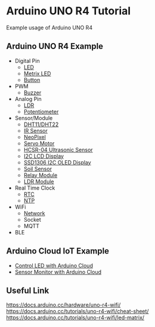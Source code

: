 # Arduino UNO R4 Tutorial

Example usage of Arduino UNO R4 

## Arduino UNO R4 Example

- Digital Pin
  - [LED](https://github.com/PerfecXX/Arduino-UNO-R4-Tutorial/tree/main/example/led)
  - [Metrix LED](https://github.com/PerfecXX/Arduino-UNO-R4-Tutorial/tree/main/example/matrix_led)
  - [Button](https://github.com/PerfecXX/Arduino-UNO-R4-Tutorial/tree/main/example/button)
- PWM
  - [Buzzer](https://github.com/PerfecXX/Arduino-UNO-R4-Tutorial/tree/main/example/buzzer)
- Analog Pin
  - [LDR](https://github.com/PerfecXX/Arduino-UNO-R4-Tutorial/tree/main/example/ldr)
  - [Potentiometer](https://github.com/PerfecXX/Arduino-UNO-R4-Tutorial/tree/main/example/potentiometer)
- Sensor/Module
  - [DHT11/DHT22](https://github.com/PerfecXX/ArduinoUNOR4Tutorial/tree/main/example/dht)
  - [IR Sensor](https://github.com/PerfecXX/Arduino-UNO-R4-Tutorial/tree/main/example/infrared%20sensor)
  - [NeoPixel](https://github.com/PerfecXX/ArduinoUNOR4Tutorial/tree/main/example/neopixel)
  - [Servo Motor](https://github.com/PerfecXX/Arduino-UNO-R4-Tutorial/tree/main/example/servo)
  - [HCSR-04 Ultrasonic Sensor](https://github.com/PerfecXX/Arduino-UNO-R4-Tutorial/tree/main/example/hcsr04%20ultrasonic%20sensor)
  - [I2C LCD Display](https://github.com/PerfecXX/Arduino-UNO-R4-Tutorial/tree/main/example/lcd)
  - [SSD1306 I2C OLED Display](https://github.com/PerfecXX/ArduinoUNOR4Tutorial/tree/main/example/ssd1306)
  - [Soil Sensor](https://github.com/PerfecXX/ArduinoUNOR4Tutorial/tree/main/example/soil%20sensor)
  - [Relay Module](https://github.com/PerfecXX/ArduinoUNOR4Tutorial/tree/main/example/relay)
  - [LDR Module](https://github.com/PerfecXX/ArduinoUNOR4Tutorial/tree/main/example/ldr)
- Real Time Clock
  - [RTC](https://github.com/PerfecXX/Arduino_UNOR4/tree/main/example/rtc)
  - [NTP](https://github.com/PerfecXX/Arduino_UNOR4/tree/main/example/rtc)
- WiFi
  - [Network](https://github.com/PerfecXX/Arduino_UNOR4/tree/main/example/network)
  - Socket
  - MQTT
- BLE

## Arduino Cloud IoT Example

- [Control LED with Arduino Cloud](https://github.com/PerfecXX/Arduino_UNOR4/tree/main/example/arduino_cloud/01-LED%20Control%20with%20Switch)
- [Sensor Monitor with Arduino Cloud](https://github.com/PerfecXX/Arduino_UNOR4/tree/main/example/arduino_cloud/02-Sensor%20Monitoring)

## Useful Link

https://docs.arduino.cc/hardware/uno-r4-wifi/
https://docs.arduino.cc/tutorials/uno-r4-wifi/cheat-sheet/
https://docs.arduino.cc/tutorials/uno-r4-wifi/led-matrix/
